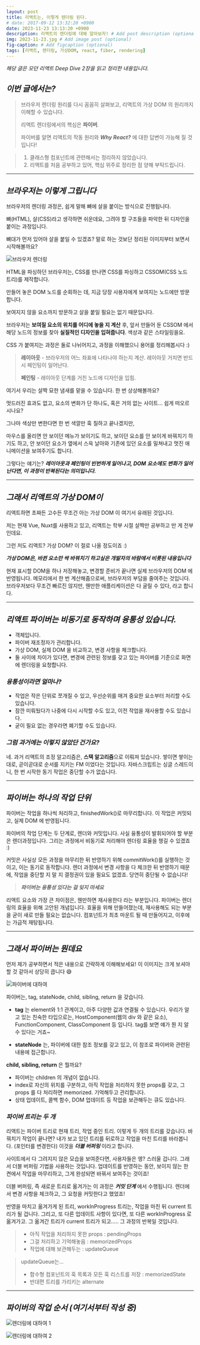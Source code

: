 ```yaml
---
layout: post
title: 리액트는, 이렇게 렌더링 된다.
# date: 2017-09-12 13:32:20 +0900
date: 2023-11-23 13:13:20 +0900
description: 리액트의 렌더링에 대해 알아보자! # Add post description (optional)
img: 2023-11-23.jpg # Add image post (optional)
fig-caption: # Add figcaption (optional)
tags: [리액트, 렌더링, 가상DOM, react, fiber, rendering]
---
```


*해당 글은 모던 리액트 Deep Dive 2장을 읽고 정리한 내용입니다.* 

## *이번 글에서는?*

> 
> 브라우저 렌더링 원리를 다시 꼼꼼히 살펴보고, 리액트의 가상 DOM 의 원리까지 이해할 수 있습니다.
>
> 리액트 렌더링에서의 핵심은 **파이버**. 
>
> 파이버를 알면 리액트의 작동 원리와 ***Why React?*** 에 대한 답변이 가능해 질 것입니다!

> 
> 1.  클래스형 컴포넌트에 관련해서는 정리하지 않았습니다.
> 2. 리액트를 처음 공부하고 있어, 핵심 위주로 정리한 점 양해 부탁드립니다. 


---

## *브라우저는 이렇게 그립니다*

브라우저의 렌더링 과정은, 쉽게 말해 뼈에 살을 붙이는 방식으로 진행됩니다.


뼈(HTML), 살(CSS)라고 생각하면 쉬운데요, 그려야 할 구조들을 파악한 뒤 디자인을 붙이는 과정입니다.


뼈대가 먼저 있어야 살을 붙일 수 있겠죠? 말로 하는 것보단 정리된 이미지부터 보면서 시작해볼까요?


 ![브라우저 렌더링]({{site.baseurl}}/assets/img/browser-rendering.png)

HTML을 파싱하던 브라우저는, CSS를 만나면 CSS를 파싱하고 CSSOM(CSS 노드 트리)를 제작합니다.

만들어 놓은 DOM 노드를 순회하는 데, 지금 당장 사용자에게 보여지는 노드에만 방문합니다.

보여지지 않을 요소까지 방문하고 살을 붙일 필요는 없기 때문입니다.



브라우저는 **보여질 요소의 위치를 어디에 놓을 지 계산** 후, 앞서 만들어 둔 CSSOM 에서 해당 노드의 정보를 찾아 **실질적인 디자인을 입혀줍니다**. 색상과 같은 스타일링을요.

CSS 가 붙여지는 과정은 둘로 나뉘어지고, 과정을 이해했으니 용어를 정리해봅시다 :)


> 
> **레이아웃** - 브라우저의 어느 좌표에 나타나야 하는지 계산. 레이아웃 거치면 반드시 페인팅이 일어난다.
>
> **페인팅** - 레이아웃 단계를 거친 노드에 디자인을 입힘.
>


여기서 우리는 살짝 묘한 냄새를 맡을 수 있습니다. 한 번 상상해볼까요?


멋드러진 효과도 없고, 요소의 변화가 단 하나도, 혹은 거의 없는 사이트... 쉽게 떠오르시나요?

그나마 색상만 변한다면 한 번 색깔만 훅 칠하고 끝나겠지만, 

마우스를 올리면 안 보이던 메뉴가 보이기도 하고, 
보이던 요소를 안 보이게 바꿔치기 하기도 하고, 안 보이던 요소가 옆에서 스윽 날아와 기존에 있던 요소를 밀쳐내고 멋진 애니메이션을 보여주기도 합니다.

그렇다는 얘기는? 
***레이아웃과 페인팅이 빈번하게 일어나고, DOM 요소에도 변화가 일어난다면, 이 과정이 반복된다는 의미입니다.*** 

---

## *그래서 리액트의 가상 DOM이*

리액트하면 초짜든 고수든 무조건 아는 가상 DOM 이 여기서 유래된 것입니다.


저는 현재 Vue, Nuxt를 사용하고 있고, 리액트는 학부 시절 살짝만 공부하고 만 게 전부인데요. 

그런 저도 리액트? 가상 DOM? 이 절로 나올 정도이죠 :)

***가상 DOM은, 바뀐 요소만 싹 바꿔치기 하고싶은 개발자의 바람에서 비롯된 내용입니다***

현재 표시할 DOM을 하나 저장해놓고, 변경할 준비가 끝나면 실제 브라우저의 DOM 에 반영됩니다.
메모리에서 한 번 계산해줌으로써, 브라우저의 부담을 줄여주는 것입니다.
브라우저보다 무조건 빠르진 않지만, 웬만한 애플리케이션은 다 굴릴 수 있다, 라고 합니다.

---

## *리액트 파이버는 비동기로 동작하며 융통성 있습니다.*

- 객체입니다. 
- 파이버 재조정자가 관리합니다.
- 가상 DOM, 실제 DOM 을 비교하고, 변경 사항을 체크합니다.
- 둘 사이에 차이가 있다면, 변경에 관련된 정보를 갖고 있는 파이버를 기준으로 화면에 렌더링을 요청합니다.

### *융통성이라면 얼마나?*

- 작업은 작은 단위로 쪼개질 수 있고, 우선순위를 매겨 중요한 요소부터 처리할 수도 있습니다.
- 잠깐 미뤄뒀다가 나중에 다시 시작할 수도 있고, 이전 작업을 재사용할 수도 있습니다. 
- 굳이 필요 없는 경우라면 폐기할 수도 있습니다.

### *그럼 과거에는 이렇지 않았단 건가요?*

네. 과거 리액트의 조정 알고리즘은, **스택 알고리즘**으로 이뤄져 있습니다. 
쌓이면 쌓이는대로, 곧이곧대로 순서를 지키는 FM 이었다는 것입니다. 
자바스크립트는 싱글 스레드이니, 한 번 시작한 동기 작업은 중단할 수가 없습니다.

---

## *파이버는 하나의 작업 단위*

파이버는 작업을 하나씩 처리하고, finishedWork()로 마무리합니다. 
이 작업은 커밋되고, 실제 DOM 에 반영됩니다. 

파이버의 작업 단계는 두 단계로, 렌더와 커밋입니다. 사실 융통성이 발휘되어야 할 부분은 렌더과정입니다. 
그리는 과정에서 비동기로 처리해야 렌더링 효율을 챙길 수 있겠죠 :)

커밋은 사실상 모든 과정을 마무리한 뒤 반영하기 위해 commitWork()를 실행하는 것이고, 
이는 동기로 동작합니다. 렌더 과정에서 변경 사항을 다 체크한 뒤 반영하기 때문에, 
작업을 중단할 지 말 지 결정권이 있을 필요도 없겠죠. 당연히 중단될 수 없습니다!


> 
> ***파이버는 융통성 있다는 걸 잊지 마세요***
> 
리액트 요소와 가장 큰 차이점은, 웬만하면 재사용한다 라는 부분입니다.
파이버는 렌더링의 효율을 위해 고안된 개념입니다. 효율을 위해 만들어졌는데, 
재사용해도 되는 부분을 굳이 새로 만들 필요는 없습니다. 
컴포넌트가 최초 마운트 될 때 만들어지고, 이후에는 가급적 재탕됩니다.


---

## *그래서 파이버는 뭔데요*

먼저 제가 공부하면서 적은 내용으로 간략하게 이해해보세요!
이 이미지는 크게 보셔야 할 것 같아서 상당히 큽니다 😅

![파이버에 대하여]({{site.baseurl}}/assets/img/about-fiber.png)

파이버는, tag, stateNode, child, sibling, return 을 갖습니다.

- **tag** 는 element와 1:1 관계이고, 아주 다양한 값과 연결될 수 있습니다. 
우리가 알고 있는 친숙한 타입으로는, HostComponent(웹의 div 와 같은 요소), FunctionComponent,
ClassComponent 등 입니다. tag를 보면 얘가 뭔 지 알 수 있다는 거죠~

- **stateNode** 는, 파이버에 대한 참조 정보를 갖고 있고, 이 참조로 파이버와 관련된 내용에 접근합니다. 

**child, sibling, return** 은 뭘까요? 
- 파이버는 children 의 개념이 없습니다. 
- index로 자신의 위치를 구분하고, 아직 작업을 처리하지 못한 props를 갖고, 그 props 를 다 처리하면 memorized. 기억해두고 관리합니다. 
- 상태 업데이트, 콜백 함수, DOM 업데이트 등 작업을 보관해두는 큐도 있습니다. 

### *파이버 트리는 두 개*

리액트는 파이버 트리로 현재 트리, 작업 중인 트리. 이렇게 두 개의 트리를 갖습니다.
바꿔치기 작업이 끝나면? 내가 보고 있던 트리를 뒤로하고 작업을 마친 트리를 바라봅니다. (포인터를 변경한다)
이것을 ***더블 버퍼링*** 이라고 합니다. 

사이트에서 다 그려지지 않은 모습을 보여준다면, 사용자들은 엥? 스러울 겁니다. 
그래서 더블 버퍼링 기법을 사용하는 것입니다. 
업데이트를 반영하는 동안, 보이지 않는 한 켠에서 작업을 마무리하고, 
그게 완성되면 바꿔서 보여주는 것이죠!

더블 버퍼링, 즉 새로운 트리로 옮겨가는 이 과정은 
***커밋 단계*** 에서 수행됩니다. 렌더에서 변경 사항을 체크하고, 그 요청을 커밋한다고 했었죠!

반영을 마치고 옮겨가게 된 트리, workInProgress 트리는, 작업을 마친 뒤 current 트리가 될 겁니다. 
그리고, 또 다른 업데이트 사항이 있다면, 또 다른 workInProgress 로 옮겨가고. 그 옮겨간 트리가 current 트리가 되고..... 그 과정의 반복일 것입니다.


> 
> - 아직 작업을 처리하지 못한 props : pendingProps 
> - 그걸 처리하고 기억해놓음 : memorizedProps 
> - 작업에 대해 보관해두는 : updateQueue

> 
> updateQueue는...
> 
> - 함수형 컴포넌트의 훅 목록과 모든 훅 리스트를 저장 : memorizedState
> - 반대편 트리를 가리키는 alternate  


---

## *파이버의 작업 순서 (여기서부터 작성 중)*

![렌더링에 대하여 1]({{site.baseurl}}/assets/img/rendering1.jpg)

![렌더링에 대하여 2]({{site.baseurl}}/assets/img/rendering2.jpg)







 





















